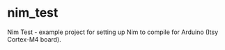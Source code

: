 # nim_test

Nim Test - example project for setting up Nim to compile for Arduino (Itsy Cortex-M4 board). 

